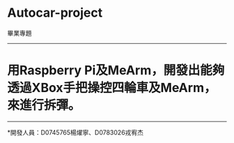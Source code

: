 # Autocar-project
畢業專題

------------------------------

# 用Raspberry Pi及MeArm，開發出能夠透過XBox手把操控四輪車及MeArm，來進行拆彈。

------------------------------
*開發人員：D0745765楊燿寧、D0783026戎宥杰
